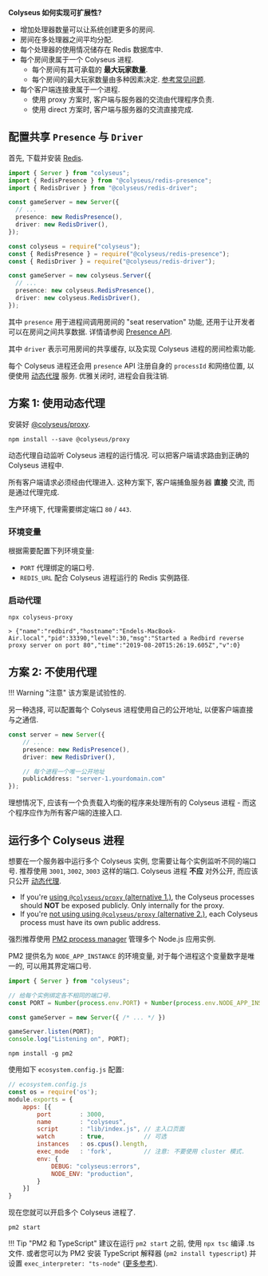 **Colyseus 如何实现可扩展性?**

- 增加处理器数量可以让系统创建更多的房间.
- 房间在多处理器之间平均分配.
- 每个处理器的使用情况储存在 Redis 数据库中.
- 每个房间隶属于一个 Colyseus 进程.
    - 每个房间有其可承载的 **最大玩家数量**.
    - 每个房间的最大玩家数量由多种因素决定. [参考常见问题](/faq/#how-many-ccu-a-colyseus-server-can-handle).
- 每个客户端连接隶属于一个进程.
    - 使用 proxy 方案时, 客户端与服务器的交流由代理程序负责.
    - 使用 direct 方案时, 客户端与服务器的交流直接完成.

## 配置共享 `Presence` 与 `Driver`

首先, 下载并安装 [Redis](https://redis.io/topics/quickstart).

```typescript fct_label="TypeScript"
import { Server } from "colyseus";
import { RedisPresence } from "@colyseus/redis-presence";
import { RedisDriver } from "@colyseus/redis-driver";

const gameServer = new Server({
  // ...
  presence: new RedisPresence(),
  driver: new RedisDriver(),
});
```

```typescript fct_label="JavaScript"
const colyseus = require("colyseus");
const { RedisPresence } = require("@colyseus/redis-presence");
const { RedisDriver } = require("@colyseus/redis-driver");

const gameServer = new colyseus.Server({
  // ...
  presence: new colyseus.RedisPresence(),
  driver: new colyseus.RedisDriver(),
});
```

其中 `presence` 用于进程间调用房间的 "seat reservation" 功能, 还用于让开发者可以在房间之间共享数据. 详情请参阅 [Presence API](/server/presence/#api).

其中 `driver` 表示可用房间的共享缓存, 以及实现 Colyseus 进程的房间检索功能.

每个 Colyseus 进程还会用 `presence` API 注册自身的 `processId` 和网络位置, 以便使用 [动态代理](#dynamic-proxy) 服务. 优雅关闭时, 进程会自我注销.

## 方案 1: 使用动态代理

安装好 [@colyseus/proxy](https://github.com/colyseus/proxy).

```
npm install --save @colyseus/proxy
```

动态代理自动监听 Colyseus 进程的运行情况. 可以把客户端请求路由到正确的 Colyseus 进程中.

所有客户端请求必须经由代理进入. 这种方案下, 客户端捕鱼服务器 **直接** 交流, 而是通过代理完成.

生产环境下, 代理需要绑定端口 `80` / `443`.

### 环境变量

根据需要配置下列环境变量:

- `PORT` 代理绑定的端口号.
- `REDIS_URL` 配合 Colyseus 进程运行的 Redis 实例路径.

### 启动代理

```
npx colyseus-proxy

> {"name":"redbird","hostname":"Endels-MacBook-Air.local","pid":33390,"level":30,"msg":"Started a Redbird reverse proxy server on port 80","time":"2019-08-20T15:26:19.605Z","v":0}
```

## 方案 2: 不使用代理

!!! Warning "注意"
    该方案是试验性的.

另一种选择, 可以配置每个 Colyseus 进程使用自己的公开地址, 以便客户端直接与之通信.

```typescript
const server = new Server({
    // ...
    presence: new RedisPresence(),
    driver: new RedisDriver(),

    // 每个进程一个唯一公开地址
    publicAddress: "server-1.yourdomain.com"
});
```

理想情况下, 应该有一个负责载入均衡的程序来处理所有的 Colyseus 进程 - 而这个程序应作为所有客户端的连接入口.

## 运行多个 Colyseus 进程

想要在一个服务器中运行多个 Colyseus 实例, 您需要让每个实例监听不同的端口号. 推荐使用 `3001`, `3002`, `3003` 这样的端口. Colyseus 进程 **不应** 对外公开, 而应该只公开 [动态代理](#dynamic-proxy).

- If you're [using `@colyseus/proxy` (alternative 1.)](#alternative-1-using-a-dynamic-proxy), the Colyseus processes should **NOT** be exposed publicly. Only internally for the proxy.
- If you're [not using using `@colyseus/proxy` (alternative 2.)](#alternative-2-without-the-proxy), each Colyseus process must have its own public address.

强烈推荐使用 [PM2 process manager](http://pm2.keymetrics.io/) 管理多个 Node.js 应用实例.

PM2 提供名为 `NODE_APP_INSTANCE` 的环境变量, 对于每个进程这个变量数字是唯一的, 可以用其界定端口号.

```typescript
import { Server } from "colyseus";

// 给每个实例绑定各不相同的端口号.
const PORT = Number(process.env.PORT) + Number(process.env.NODE_APP_INSTANCE);

const gameServer = new Server({ /* ... */ })

gameServer.listen(PORT);
console.log("Listening on", PORT);
```

```
npm install -g pm2
```

使用如下 `ecosystem.config.js` 配置:

```javascript
// ecosystem.config.js
const os = require('os');
module.exports = {
    apps: [{
        port        : 3000,
        name        : "colyseus",
        script      : "lib/index.js", // 主入口页面
        watch       : true,           // 可选
        instances   : os.cpus().length,
        exec_mode   : 'fork',         // 注意: 不要使用 cluster 模式.
        env: {
            DEBUG: "colyseus:errors",
            NODE_ENV: "production",
        }
    }]
}
```

现在您就可以开启多个 Colyseus 进程了.

```
pm2 start
```

!!! Tip "PM2 和 TypeScript"
    建议在运行 `pm2 start` 之前, 使用 `npx tsc` 编译 .ts 文件. 或者您可以为 PM2 安装 TypeScript 解释器 (`pm2 install typescript`) 并设置 `exec_interpreter: "ts-node"` ([更多参考](http://pm2.keymetrics.io/docs/tutorials/using-transpilers-with-pm2)).